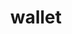 ---
title: wallet
unicode_regular: \ecc6
unicode_bold: \ecc5
unicode_solid: \ecc7
unicode_brand: 
---